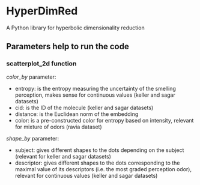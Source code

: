 # HyperDimRed
A Python library for hyperbolic dimensionality reduction

## Parameters help to run the code

### scatterplot_2d function
*color_by* parameter:
- entropy: is the entropy measuring the uncertainty of the smelling perception, makes sense for continuous values (keller and sagar datasets)
- cid: is the ID of the molecule (keller and sagar datasets)
- distance: is the Euclidean norm of the embedding
- color: is a pre-constructed color for entropy based on intensity, relevant for mixture of odors (ravia dataset)

*shape_by* parameter:
- subject: gives different shapes to the dots depending on the subject (relevant for keller and sagar datasets)
- descriptor: gives different shapes to the dots corresponding to the maximal value of its descriptors (i.e. the most graded perception odor), relevant for continuous values (keller and sagar datasets)

